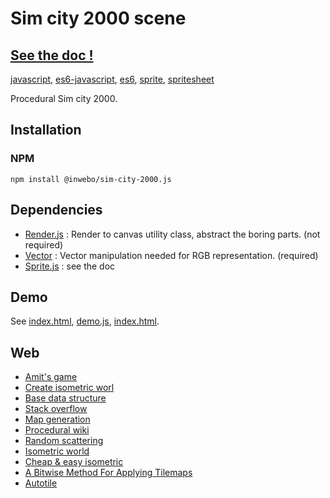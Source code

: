 # Sim city 2000 scene
## [See the doc !](https://inwebo.github.io/sim-city-2000/)

[javascript](https://github.com/topics/javascript), [es6-javascript](https://github.com/topics/es6-javascript), [es6](https://github.com/topics/es6), [sprite](https://github.com/topics/sprite), [spritesheet](https://github.com/topics/spritesheet)

Procedural Sim city 2000.

## Installation

### NPM
```shell script
npm install @inwebo/sim-city-2000.js
```

## Dependencies
* [Render.js](https://github.com/inwebo/Render.js) : Render to canvas utility class, abstract the boring parts. (not required)
* [Vector](https://github.com/inwebo/Vector) : Vector manipulation needed for RGB representation. (required)
* [Sprite.js](https://github.com/inwebo/Sprite.js) : see the doc

## Demo

See [index.html](https://inwebo.github.io/sim-city-2000.js/), [demo.js](./docs/assets/js/demo.js), [index.html](./docs/index.html).

## Web

* [Amit's game](http://www-cs-students.stanford.edu/%7Eamitp/gameprog.html)
* [Create isometric worl](https://gamedevelopment.tutsplus.com/tutorials/creating-isometric-worlds-a-primer-for-game-developers--gamedev-6511)
* [Base data structure](http://archive.gamedev.net/archive/reference/programming/features/arttilebase/page2.html)
* [Stack overflow](https://stackoverflow.com/questions/11968167/random-2d-tile-map-generating-algorithm)
* [Map generation](http://pcg.wikidot.com/pcg-algorithm%3amap-generation)
* [Procedural wiki](http://pcg.wikidot.com/)
* [Random scattering](https://www.gamasutra.com/view/feature/130071/random_scattering_creating_.php?page=2)
* [Isometric world](https://gamedevelopment.tutsplus.com/tutorials/creating-isometric-worlds-a-primer-for-game-developers--gamedev-6511)
* [Cheap & easy isometric](https://gamedevelopment.tutsplus.com/tutorials/quick-tip-cheap-n-easy-isometric-levels--gamedev-6282)
* [A Bitwise Method For Applying Tilemaps](https://web.archive.org/web/20150906102436/http://www.saltgames.com/2010/a-bitwise-method-for-applying-tilemaps/)
* [Autotile](https://kidscancode.org/godot_recipes/2d/autotile_intro/)
